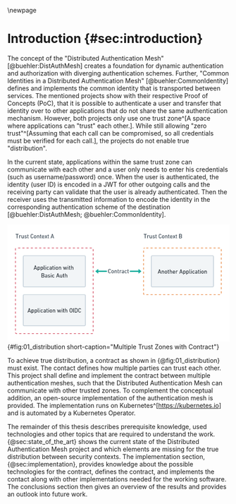 \newpage

# Introduction {#sec:introduction}

The concept of the "Distributed Authentication Mesh" [@buehler:DistAuthMesh] creates a foundation for dynamic authentication and authorization with diverging authentication schemes. Further, "Common Identities in a Distributed Authentication Mesh" [@buehler:CommonIdentity] defines and implements the common identity that is transported between services. The mentioned projects show with their respective Proof of Concepts (PoC), that it is possible to authenticate a user and transfer that identity over to other applications that do not share the same authentication mechanism. However, both projects only use one trust zone^[A space where applications can "trust" each other.]. While still allowing "zero trust"^[Assuming that each call can be compromised, so all credentials must be verified for each call.], the projects do not enable true "distribution".

In the current state, applications within the same trust zone can communicate with each other and a user only needs to enter his credentials (such as username/password) once. When the user is authenticated, the identity (user ID) is encoded in a JWT for other outgoing calls and the receiving party can validate that the user is already authenticated. Then the receiver uses the transmitted information to encode the identity in the corresponding authentication scheme of the destination [@buehler:DistAuthMesh; @buehler:CommonIdentity].

![Multiple trust zones that share a contract between them. The contract enables the authentication mesh to verify callers from other zones.](images/01_distribution.png){#fig:01_distribution short-caption="Multiple Trust Zones with Contract"}

To achieve true distribution, a contract as shown in {@fig:01_distribution} must exist. The contact defines how multiple parties can trust each other. This project shall define and implement the contract between multiple authentication meshes, such that the Distributed Authentication Mesh can communicate with other trusted zones. To complement the conceptual addition, an open-source implementation of the authentication mesh is provided. The implementation runs on Kubernetes^[<https://kubernetes.io>] and is automated by a Kubernetes Operator.

The remainder of this thesis describes prerequisite knowledge, used technologies and other topics that are required to understand the work. {@sec:state_of_the_art} shows the current state of the Distributed Authentication Mesh project and which elements are missing for the true distribution between security contexts. The implementation section, {@sec:implementation}, provides knowledge about the possible technologies for the contract, defines the contract, and implements the contact along with other implementations needed for the working software. The conclusions section then gives an overview of the results and provides an outlook into future work.
